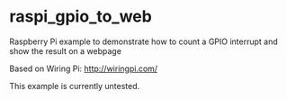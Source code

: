 # raspi_gpio_to_web
Raspberry Pi example to demonstrate how to count a GPIO interrupt and show the result on a webpage

Based on Wiring Pi: http://wiringpi.com/

This example is currently untested.
